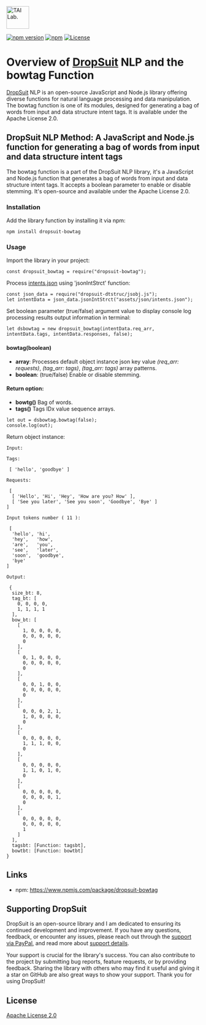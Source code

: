 [<img alt="TAI Lab." width="59px" src="https://github.com/ladooniani/tailab/blob/master/assets/tai_lab_terbinari_cbm_project_logo.png" />](https://github.com/ladooniani/DropSuit#readme)

[![npm version](https://img.shields.io/npm/v/dropsuit-bowtag.svg?style=flat)](https://www.npmjs.com/package/dropsuit-bowtag) [![npm](https://img.shields.io/npm/dt/dropsuit-bowtag.svg?style=flat-square)](https://www.npmjs.com/package/dropsuit-bowtag) [![License](https://img.shields.io/npm/l/dropsuit-bowtag.svg)](https://www.npmjs.com/package/dropsuit-bowtag)

# Overview of [DropSuit](https://github.com/ladooniani/DropSuit#readme) NLP and the bowtag Function

[DropSuit](https://github.com/ladooniani/DropSuit#readme) NLP is an open-source JavaScript and Node.js library offering diverse functions for natural language processing and data manipulation. The bowtag function is one of its modules, designed for generating a bag of words from input and data structure intent tags. It is available under the Apache License 2.0.

## DropSuit NLP Method: A JavaScript and Node.js function for generating a bag of words from input and data structure intent tags

The bowtag function is a part of the DropSuit NLP library, it's a JavaScript and Node.js function that generates a bag of words from input and data structure intent tags. It accepts a boolean parameter to enable or disable stemming. It's open-source and available under the Apache License 2.0.

### Installation

Add the library function by installing it via npm:

```
npm install dropsuit-bowtag
```

### Usage

Import the library in your project:

```
const dropsuit_bowtag = require("dropsuit-bowtag");

```

Process [intents.json](https://github.com/ladooniani/DropSuit/blob/main/Example.md) using 'jsonIntStrct' function:

```
const json_data = require("dropsuit-dtstruc/jsobj.js");
let intentData = json_data.jsonIntStrct("assets/json/intents.json");
```

Set boolean parameter (true/false) argument value to display console log processing results output information in terminal:

```
let dsbowtag = new dropsuit_bowtag(intentData.req_arr, intentData.tags, intentData.responses, false);
```

#### bowtag(boolean)

- **array**: Processes default object instance json key value _(req_arr: requests)_, _(tag_arr: tags)_, _(tag_arr: tags)_ array patterns.
- **boolean**: (true/false) Enable or disable stemming.

#### Return option:

- **bowtg()** Bag of words.
- **tags()** Tags IDx value sequence arrays.

```
let out = dsbowtag.bowtag(false);
console.log(out);
```

Return object instance:

```
Input:

Tags:

 [ 'hello', 'goodbye' ]

Requests:

 [
  [ 'Hello', 'Hi', 'Hey', 'How are you? How' ],
  [ 'See you later', 'See you soon', 'Goodbye', 'Bye' ]
]

Input tokens number ( 11 ):

 [
  'hello', 'hi',
  'hey',   'how',
  'are',   'you',
  'see',   'later',
  'soon',  'goodbye',
  'bye'
]

Output:

 {
  size_bt: 8,
  tag_bt: [
    0, 0, 0, 0,
    1, 1, 1, 1
  ],
  bow_bt: [
    [
      1, 0, 0, 0, 0,
      0, 0, 0, 0, 0,
      0
    ],
    [
      0, 1, 0, 0, 0,
      0, 0, 0, 0, 0,
      0
    ],
    [
      0, 0, 1, 0, 0,
      0, 0, 0, 0, 0,
      0
    ],
    [
      0, 0, 0, 2, 1,
      1, 0, 0, 0, 0,
      0
    ],
    [
      0, 0, 0, 0, 0,
      1, 1, 1, 0, 0,
      0
    ],
    [
      0, 0, 0, 0, 0,
      1, 1, 0, 1, 0,
      0
    ],
    [
      0, 0, 0, 0, 0,
      0, 0, 0, 0, 1,
      0
    ],
    [
      0, 0, 0, 0, 0,
      0, 0, 0, 0, 0,
      1
    ]
  ],
  tagsbt: [Function: tagsbt],
  bowtbt: [Function: bowtbt]
}
```

## Links

- npm: https://www.npmjs.com/package/dropsuit-bowtag

## Supporting DropSuit

DropSuit is an open-source library and I am dedicated to ensuring its continued development and improvement. If you have any questions, feedback, or encounter any issues, please reach out through the [support via PayPal](https://www.paypal.com/paypalme/dropsuit?country.x=GE&locale.x=en_US), and read more about [support details](https://github.com/ladooniani/DropSuit/blob/main/Support.md).

Your support is crucial for the library's success. You can also contribute to the project by submitting bug reports, feature requests, or by providing feedback. Sharing the library with others who may find it useful and giving it a star on GitHub are also great ways to show your support. Thank you for using DropSuit!

## License

[Apache License 2.0](LICENSE.txt)
